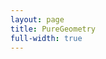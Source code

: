 ```yaml
---
layout: page
title: PureGeometry
full-width: true
---
```



<div style=text-align: center>
<object type=image/svg+xml data=/svgs/PureGeometry.txt.svg> </object>
</div>
